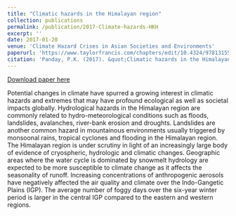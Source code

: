 ```yaml
---
title: "Climatic hazards in the Himalayan region"
collection: publications
permalink: /publication/2017-Climate-hazards-HKH
excerpt: ''
date: 2017-01-20
venue: 'Climate Hazard Crises in Asian Societies and Environments'
paperurl: 'https://www.taylorfrancis.com/chapters/edit/10.4324/9781315572413-7/climatic-hazards-himalayan-region-prajjwal-panday'
citation: 'Panday, P.K. (2017). &quot;Climatic hazards in the Himalayan region.&quot; <i>In Climate Hazard Crises in Asian Societies and Environments</i>. 120-139.'
---
```


[Download paper here](http://prajjwalpanday.github.io/files/pdf/Panday_Climatic_hazards_2017.pdf)

Potential changes in climate have spurred a growing interest in climatic hazards and extremes that may have profound ecological as well as societal impacts globally. Hydrological hazards in the Himalayan region are commonly related to hydro-meteorological conditions such as floods, landslides, avalanches, river-bank erosion and droughts. Landslides are another common hazard in mountainous environments usually triggered by monsoonal rains, tropical cyclones and flooding in the Himalayan region. The Himalayan region is under scrutiny in light of an increasingly large body of evidence of cryospheric, hydrologic and climatic changes. Geographic areas where the water cycle is dominated by snowmelt hydrology are expected to be more susceptible to climate change as it affects the seasonality of runoff. Increasing concentrations of anthropogenic aerosols have negatively affected the air quality and climate over the Indo-Gangetic Plains (IGP). The average number of foggy days over the six-year winter period is larger in the central IGP compared to the eastern and western regions.
